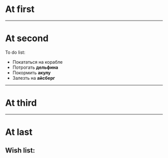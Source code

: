 # At first
---


# At second
To do list:
* Покататься на корабле
* Потрогать **дельфина**
* Покормить **акулу**
* Залезть на **айсберг**
  
---


# At third
---


# At last
Wish list:
---
